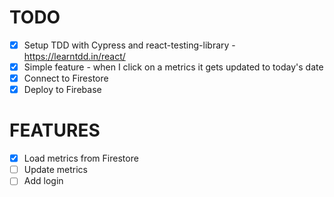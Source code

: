 # TODO

- [x] Setup TDD with Cypress and react-testing-library - https://learntdd.in/react/
- [x] Simple feature - when I click on a metrics it gets updated to today's date
- [x] Connect to Firestore
- [x] Deploy to Firebase

# FEATURES

- [x] Load metrics from Firestore
- [ ] Update metrics
- [ ] Add login
